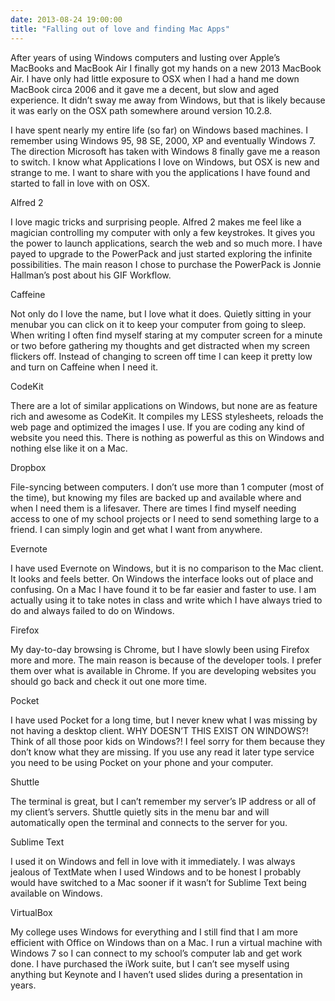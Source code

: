 ```yaml
---
date: 2013-08-24 19:00:00
title: "Falling out of love and finding Mac Apps"
---
```


After years of using Windows computers and lusting over Apple’s MacBooks and MacBook Air I finally got my hands on a new 2013 MacBook Air. I have only had little exposure to OSX when I had a hand me down MacBook circa 2006 and it gave me a decent, but slow and aged experience. It didn’t sway me away from Windows, but that is likely because it was early on the OSX path somewhere around version 10.2.8.

<!--more-->

I have spent nearly my entire life (so far) on Windows based machines. I remember using Windows 95, 98 SE, 2000, XP and eventually Windows 7. The direction Microsoft has taken with Windows 8 finally gave me a reason to switch. I know what Applications I love on Windows, but OSX is new and strange to me. I want to share with you the applications I have found and started to fall in love with on OSX.

Alfred 2

I love magic tricks and surprising people. Alfred 2 makes me feel like a magician controlling my computer with only a few keystrokes. It gives you the power to launch applications, search the web and so much more. I have payed to upgrade to the PowerPack and just started exploring the infinite possibilities. The main reason I chose to purchase the PowerPack is Jonnie Hallman’s post about his GIF Workflow.

Caffeine

Not only do I love the name, but I love what it does. Quietly sitting in your menubar you can click on it to keep your computer from going to sleep. When writing I often find myself staring at my computer screen for a minute or two before gathering my thoughts and get distracted when my screen flickers off. Instead of changing to screen off time I can keep it pretty low and turn on Caffeine when I need it.

CodeKit

There are a lot of similar applications on Windows, but none are as feature rich and awesome as CodeKit. It compiles my LESS stylesheets, reloads the web page and optimized the images I use. If you are coding any kind of website you need this. There is nothing as powerful as this on Windows and nothing else like it on a Mac.

Dropbox

File-syncing between computers. I don’t use more than 1 computer (most of the time), but knowing my files are backed up and available where and when I need them is a lifesaver. There are times I find myself needing access to one of my school projects or I need to send something large to a friend. I can simply login and get what I want from anywhere.

Evernote

I have used Evernote on Windows, but it is no comparison to the Mac client. It looks and feels better. On Windows the interface looks out of place and confusing. On a Mac I have found it to be far easier and faster to use. I am actually using it to take notes in class and write which I have always tried to do and always failed to do on Windows.

Firefox

My day-to-day browsing is Chrome, but I have slowly been using Firefox more and more. The main reason is because of the developer tools. I prefer them over what is available in Chrome. If you are developing websites you should go back and check it out one more time.

Pocket

I have used Pocket for a long time, but I never knew what I was missing by not having a desktop client. WHY DOESN’T THIS EXIST ON WINDOWS?! Think of all those poor kids on Windows?! I feel sorry for them because they don’t know what they are missing. If you use any read it later type service you need to be using Pocket on your phone and your computer.

Shuttle

The terminal is great, but I can’t remember my server’s IP address or all of my client’s servers. Shuttle quietly sits in the menu bar and will automatically open the terminal and connects to the server for you.

Sublime Text

I used it on Windows and fell in love with it immediately. I was always jealous of TextMate when I used Windows and to be honest I probably would have switched to a Mac sooner if it wasn’t for Sublime Text being available on Windows.

VirtualBox

My college uses Windows for everything and I still find that I am more efficient with Office on Windows than on a Mac. I run a virtual machine with Windows 7 so I can connect to my school’s computer lab and get work done. I have purchased the iWork suite, but I can’t see myself using anything but Keynote and I haven’t used slides during a presentation in years.
